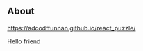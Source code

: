 <h2>About</h2>
<a href="https://adcodffunnan.github.io/react_puzzle/">https://adcodffunnan.github.io/react_puzzle/</a>




<p>Hello friend</p>
